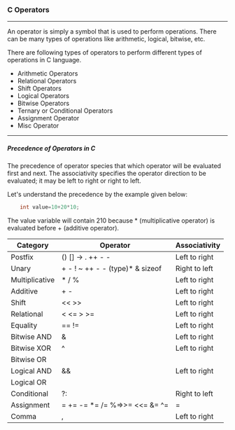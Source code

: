 ### C Operators

--------

An operator is simply a symbol that is used to perform operations. There can be many types of operations like arithmetic, logical, bitwise, etc.

There are following types of operators to perform different types of operations in C language.

   - Arithmetic Operators
   - Relational Operators
   - Shift Operators
   - Logical Operators
   - Bitwise Operators
   - Ternary or Conditional Operators
   - Assignment Operator
   - Misc Operator

------

##### Precedence of Operators in C

The precedence of operator species that which operator will be evaluated first and next. The associativity specifies the operator direction to be evaluated; it may be left to right or right to left.

Let's understand the precedence by the example given below: 

```objectivec
    int value=10+20*10;  
```

The value variable will contain 210 because * (multiplicative operator) is evaluated before + (additive operator).



|Category| 	Operator|	Associativity|
|------|-----|-------|
|Postfix|	() [] -> . ++ - - 	|Left to right|
|Unary |	+ - ! ~ ++ - - (type)* & sizeof 	|Right to left|
|Multiplicative |	* / %	|Left to right|
|Additive |	+ - 	|Left to right|
|Shift |	<< >> 	|Left to right|
|Relational 	|< <= > >= 	|Left to right|
|Equality |	== != 	|Left to right|
|Bitwise AND|	& 	|Left to right|
|Bitwise XOR |	^ 	|Left to right|
|Bitwise OR |	| 	|Left to right|
|Logical AND|	&& 	|Left to right|
|Logical OR |	|| |	Left to right|
|Conditional|	?: 	|Right to left|
|Assignment |	= += -= *= /= %=>>= <<= &= ^= |=	|Right to left|
|Comma |	,| 	Left to right|